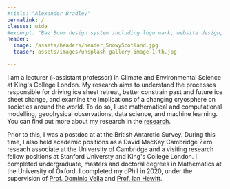 ```yaml
---
#title: "Alexander Bradley"
permalink: /
classes: wide
#excerpt: "Baz Boom design system including logo mark, website design, and branding applications."
header:
  image: /assets/headers/header_SnowyScotland.jpg
  teaser: assets/images/unsplash-gallery-image-1-th.jpg

---
```


I am a lecturer (~assistant professor) in Climate and Environmental Science at King's College London. My research aims to understand the processes responsible for driving ice sheet retreat, better constrain past and future ice sheet change, and examine the implications of a changing cryosphere on societies around the world. To do so, I use mathematical and computational modelling, geophysical observations, data science, and machine learning. You can find out more about my research in the [research](https://alextbradley.github.io/research/). 

Prior to this, I was a postdoc at at the British Antarctic Survey. During this time, I also held academic positions as a David MacKay Cambridge Zero reseach associate at the University of Cambridge and a visiting research fellow positions at Stanford Universty and King's College London. I completed undergraduate, masters and doctoral degrees in Mathematics at the University of Oxford. I completed my dPhil in 2020, under the supervision of [Prof. Dominic Vella](https://people.maths.ox.ac.uk/vella/index.html) and [Prof. Ian Hewitt](https://people.maths.ox.ac.uk/hewitt/).

